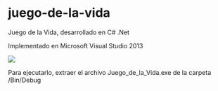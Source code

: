 juego-de-la-vida
================

Juego de la Vida, desarrollado en C# .Net

Implementado en Microsoft Visual Studio 2013

<img src="http://i.imgur.com/2vuPde7.png">

Para ejecutarlo, extraer el archivo Juego_de_la_Vida.exe de la carpeta /Bin/Debug
